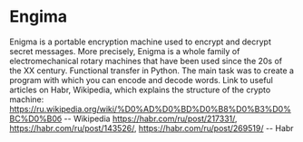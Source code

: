 # Engima
 Enigma is a portable encryption machine used to encrypt and decrypt secret messages. More precisely, Enigma is a whole family of electromechanical rotary machines that have been used since the 20s of the XX century.  Functional transfer in Python.
 The main task was to create a program with which you can encode and decode words. Link to useful articles on Habr, Wikipedia, which explains the structure of the crypto machine:
 https://ru.wikipedia.org/wiki/%D0%AD%D0%BD%D0%B8%D0%B3%D0%BC%D0%B0б -- Wikipedia
 https://habr.com/ru/post/217331/, https://habr.com/ru/post/143526/, https://habr.com/ru/post/269519/ -- Habr
